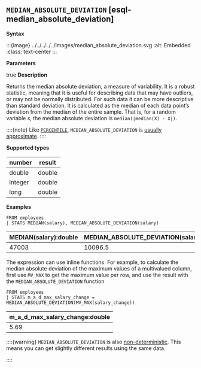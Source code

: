 ## `MEDIAN_ABSOLUTE_DEVIATION` [esql-median_absolute_deviation]

**Syntax**

:::{image} ../../../../../images/median_absolute_deviation.svg
:alt: Embedded
:class: text-center
:::

**Parameters**

true
**Description**

Returns the median absolute deviation, a measure of variability. It is a robust statistic, meaning that it is useful for describing data that may have outliers, or may not be normally distributed. For such data it can be more descriptive than standard deviation.  It is calculated as the median of each data point’s deviation from the median of the entire sample. That is, for a random variable `X`, the median absolute deviation is `median(|median(X) - X|)`.

::::{note}
Like [`PERCENTILE`](../../esql-functions-operators.md#esql-percentile), `MEDIAN_ABSOLUTE_DEVIATION` is [usually approximate](../../esql-functions-operators.md#esql-percentile-approximate).
::::


**Supported types**

| number | result |
| --- | --- |
| double | double |
| integer | double |
| long | double |

**Examples**

```esql
FROM employees
| STATS MEDIAN(salary), MEDIAN_ABSOLUTE_DEVIATION(salary)
```

| MEDIAN(salary):double | MEDIAN_ABSOLUTE_DEVIATION(salary):double |
| --- | --- |
| 47003 | 10096.5 |

The expression can use inline functions. For example, to calculate the median absolute deviation of the maximum values of a multivalued column, first use `MV_MAX` to get the maximum value per row, and use the result with the `MEDIAN_ABSOLUTE_DEVIATION` function

```esql
FROM employees
| STATS m_a_d_max_salary_change = MEDIAN_ABSOLUTE_DEVIATION(MV_MAX(salary_change))
```

| m_a_d_max_salary_change:double |
| --- |
| 5.69 |

::::{warning}
`MEDIAN_ABSOLUTE_DEVIATION` is also [non-deterministic](https://en.wikipedia.org/wiki/Nondeterministic_algorithm). This means you can get slightly different results using the same data.

::::



